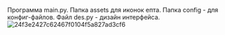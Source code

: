 Программа main.py. Папка assets для иконок епта. Папка config - для конфиг-файлов. Файл des.py - дизайн интерфейса.
![24f3e2427c62467f0104f5a827ad3cf6](https://github.com/bitkyoto/cs4/assets/74539390/a52b53d7-b192-4147-924b-2c4e5de576a0)
